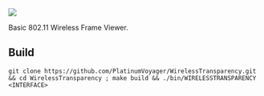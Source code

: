 <img src="https://github.com/user-attachments/assets/b0a6d560-96e1-4b0d-90a2-472fb3c4f316">

Basic 802.11 Wireless Frame Viewer.


## Build
`git clone https://github.com/PlatinumVoyager/WirelessTransparency.git && cd WirelessTransparency ; make build && ./bin/WIRELESSTRANSPARENCY <INTERFACE>`
